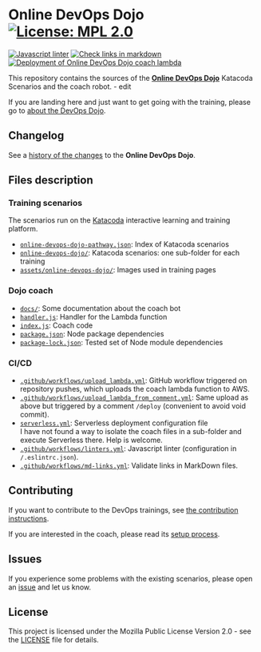 # Online DevOps Dojo  [![License: MPL 2.0](https://img.shields.io/badge/License-MPL%202.0-brightgreen.svg)](https://opensource.org/licenses/MPL-2.0)

[![Javascript linter](../../workflows/Javascript%20linter/badge.svg)](../../actions?query=workflow%3A%22Javascript+linter%22)
[![Check links in markdown](../../workflows/Check%20links%20in%20markdown/badge.svg)](../../actions?query=workflow%3A%22Check+links+in+markdown%22)
[![Deployment of Online DevOps Dojo coach lambda](../../workflows/Deployment%20of%20Online%20DevOps%20Dojo%20coach%20lambda/badge.svg)](../../actions?query=workflow%3A%22Deployment+of+Online+DevOps+Dojo+coach+lambda%22)

This repository contains the sources of the **[Online DevOps Dojo](https://dxc-technology.github.io/about-devops-dojo/)**
Katacoda Scenarios and the coach robot. - edit

If you are landing here and just want to get going with the training, please
go to [about the DevOps Dojo](https://dxc-technology.github.io/about-devops-dojo/).

## Changelog

See a [history of the changes](CHANGELOG.md) to the **Online DevOps Dojo**.

## Files description

### Training scenarios

The scenarios run on the [Katacoda](https://www.katacoda.com/) interactive learning and training platform.

- [`online-devops-dojo-pathway.json`](online-devops-dojo-pathway.json): Index of
Katacoda scenarios
- [`online-devops-dojo/`](online-devops-dojo/): Katacoda scenarios: one sub-folder
for each training
- [`assets/online-devops-dojo/`](assets/online-devops-dojo/): Images used in
training pages

### Dojo coach

- [`docs/`](docs): Some documentation about the coach bot
- [`handler.js`](handler.js): Handler for the Lambda function
- [`index.js`](index.js): Coach code
- [`package.json`](package.json): Node package dependencies
- [`package-lock.json`](package-lock.json): Tested set of Node module dependencies

### CI/CD

- [`.github/workflows/upload_lambda.yml`](.github/workflows/upload_lambda.yml):
  GitHub workflow triggered on repository pushes, which uploads the coach lambda function to AWS.
- [`.github/workflows/upload_lambda_from_comment.yml`](.github/workflows/upload_lambda_from_comment.yml):
  Same upload as above but triggered by a comment `/deploy` (convenient to avoid void commit).
- [`serverless.yml`](serverless.yml): Serverless deployment configuration file  
  I have not found a way to isolate the coach files in a sub-folder and execute
  Serverless there. Help is welcome.
- [`.github/workflows/linters.yml`](.github/workflows/linters.yml):
  Javascript linter (configuration in `/.eslintrc.json`).
- [`.github/workflows/md-links.yml`](.github/workflows/md-links.yml):
  Validate links in MarkDown files.

## Contributing

If you want to contribute to the DevOps trainings, see [the contribution instructions](CONTRIBUTING.md).

If you are interested in the coach, please read its [setup process](docs/bot-setup.md).

## Issues

If you experience some problems with the existing scenarios, please open an
[issue](https://github.com/dxc-technology/online-devops-dojo/issues/new/choose)
and let us know.

## License

This project is licensed under the Mozilla Public License Version 2.0 - see
the [LICENSE](LICENSE) file for details.
